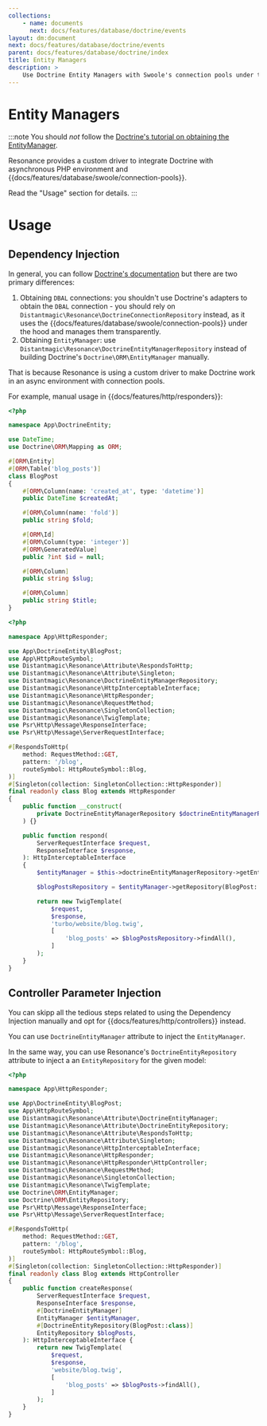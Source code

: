 ```yaml
---
collections: 
    - name: documents
      next: docs/features/database/doctrine/events
layout: dm:document
next: docs/features/database/doctrine/events
parent: docs/features/database/doctrine/index
title: Entity Managers
description: >
    Use Doctrine Entity Managers with Swoole's connection pools under the hood.
---
```


# Entity Managers

:::note
You should *not* follow the 
[Doctrine's tutorial on obtaining the EntityManager](https://www.doctrine-project.org/projects/doctrine-orm/en/current/tutorials/getting-started.html#obtaining-the-entitymanager).

Resonance provides a custom driver to integrate Doctrine with asynchronous PHP
environment and {{docs/features/database/swoole/connection-pools}}. 

Read the "Usage" section for details.
:::

# Usage

## Dependency Injection

In general, you can follow 
[Doctrine's documentation](https://www.doctrine-project.org/projects/orm) but
there are two primary differences:

1. Obtaining `DBAL` connections: you shouldn't use Doctrine's adapters to 
    obtain the `DBAL` connection - you should rely on 
    `Distantmagic\Resonance\DoctrineConnectionRepository`
    instead, as it uses the {{docs/features/database/swoole/connection-pools}} 
    under the hood and manages them transparently.
2. Obtaining `EntityManager`:  use 
    `Distantmagic\Resonance\DoctrineEntityManagerRepository` instead of 
    building Doctrine's `Doctrine\ORM\EntityManager` manually.

That is because Resonance is using a custom driver to make Doctrine work in an
async environment with connection pools.

For example, manual usage in {{docs/features/http/responders}}:

```php file:app/DoctrineEntity/BlogPost.php
<?php

namespace App\DoctrineEntity;

use DateTime;
use Doctrine\ORM\Mapping as ORM;

#[ORM\Entity]
#[ORM\Table('blog_posts')]
class BlogPost
{
    #[ORM\Column(name: 'created_at', type: 'datetime')]
    public DateTime $createdAt;

    #[ORM\Column(name: 'fold')]
    public string $fold;

    #[ORM\Id]
    #[ORM\Column(type: 'integer')]
    #[ORM\GeneratedValue]
    public ?int $id = null;

    #[ORM\Column]
    public string $slug;

    #[ORM\Column]
    public string $title;
}
```

```php file:app/HttpResponder/Blog.php
<?php

namespace App\HttpResponder;

use App\DoctrineEntity\BlogPost;
use App\HttpRouteSymbol;
use Distantmagic\Resonance\Attribute\RespondsToHttp;
use Distantmagic\Resonance\Attribute\Singleton;
use Distantmagic\Resonance\DoctrineEntityManagerRepository;
use Distantmagic\Resonance\HttpInterceptableInterface;
use Distantmagic\Resonance\HttpResponder;
use Distantmagic\Resonance\RequestMethod;
use Distantmagic\Resonance\SingletonCollection;
use Distantmagic\Resonance\TwigTemplate;
use Psr\Http\Message\ResponseInterface;
use Psr\Http\Message\ServerRequestInterface;

#[RespondsToHttp(
    method: RequestMethod::GET,
    pattern: '/blog',
    routeSymbol: HttpRouteSymbol::Blog,
)]
#[Singleton(collection: SingletonCollection::HttpResponder)]
final readonly class Blog extends HttpResponder
{
    public function __construct(
        private DoctrineEntityManagerRepository $doctrineEntityManagerRepository,
    ) {}

    public function respond(
        ServerRequestInterface $request, 
        ResponseInterface $response,
    ): HttpInterceptableInterface
    {
        $entityManager = $this->doctrineEntityManagerRepository->getEntityManager($request);

        $blogPostsRepository = $entityManager->getRepository(BlogPost::class);

        return new TwigTemplate(
            $request,
            $response,
            'turbo/website/blog.twig', 
            [
                'blog_posts' => $blogPostsRepository->findAll(),
            ]
        );
    }
}
```

## Controller Parameter Injection

You can skipp all the tedious steps related to using the Dependency Injection 
manually and opt for {{docs/features/http/controllers}} instead.

You can use `DoctrineEntityManager` attribute to inject the `EntityManager`.

In the same way, you can use Resonance's `DoctrineEntityRepository` attribute 
to inject a an `EntityRepository` for the given model:

```php file:app/HttpResponder/Blog.php
<?php

namespace App\HttpResponder;

use App\DoctrineEntity\BlogPost;
use App\HttpRouteSymbol;
use Distantmagic\Resonance\Attribute\DoctrineEntityManager;
use Distantmagic\Resonance\Attribute\DoctrineEntityRepository;
use Distantmagic\Resonance\Attribute\RespondsToHttp;
use Distantmagic\Resonance\Attribute\Singleton;
use Distantmagic\Resonance\HttpInterceptableInterface;
use Distantmagic\Resonance\HttpResponder;
use Distantmagic\Resonance\HttpResponder\HttpController;
use Distantmagic\Resonance\RequestMethod;
use Distantmagic\Resonance\SingletonCollection;
use Distantmagic\Resonance\TwigTemplate;
use Doctrine\ORM\EntityManager;
use Doctrine\ORM\EntityRepository;
use Psr\Http\Message\ResponseInterface;
use Psr\Http\Message\ServerRequestInterface;

#[RespondsToHttp(
    method: RequestMethod::GET,
    pattern: '/blog',
    routeSymbol: HttpRouteSymbol::Blog,
)]
#[Singleton(collection: SingletonCollection::HttpResponder)]
final readonly class Blog extends HttpController
{
    public function createResponse(
        ServerRequestInterface $request,
        ResponseInterface $response,
        #[DoctrineEntityManager]
        EntityManager $entityManager,
        #[DoctrineEntityRepository(BlogPost::class)]
        EntityRepository $blogPosts,
    ): HttpInterceptableInterface {
        return new TwigTemplate(
            $request,
            $response,
            'website/blog.twig', 
            [
                'blog_posts' => $blogPosts->findAll(),
            ]
        );
    }
}
```
